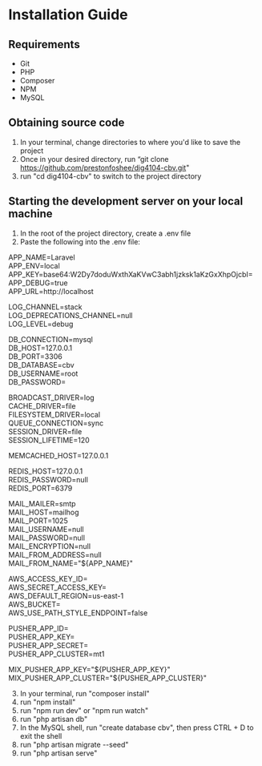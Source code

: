 # Installation Guide

## Requirements

- Git
- PHP
- Composer
- NPM
- MySQL

## Obtaining source code

1. In your terminal, change directories to where you'd like to save the project
2. Once in your desired directory, run “git clone https://github.com/prestonfoshee/dig4104-cbv.git"
3. run "cd dig4104-cbv" to switch to the project directory

## Starting the development server on your local machine

1. In the root of the project directory, create a .env file
2. Paste the following into the .env file:  

APP_NAME=Laravel  
APP_ENV=local  
APP_KEY=base64:W2Dy7doduWxthXaKVwC3abh1jzksk1aKzGxXhpOjcbI=  
APP_DEBUG=true  
APP_URL=http://localhost  

LOG_CHANNEL=stack  
LOG_DEPRECATIONS_CHANNEL=null  
LOG_LEVEL=debug  

DB_CONNECTION=mysql  
DB_HOST=127.0.0.1  
DB_PORT=3306  
DB_DATABASE=cbv  
DB_USERNAME=root  
DB_PASSWORD=  

BROADCAST_DRIVER=log  
CACHE_DRIVER=file  
FILESYSTEM_DRIVER=local  
QUEUE_CONNECTION=sync  
SESSION_DRIVER=file  
SESSION_LIFETIME=120  

MEMCACHED_HOST=127.0.0.1  

REDIS_HOST=127.0.0.1  
REDIS_PASSWORD=null  
REDIS_PORT=6379  

MAIL_MAILER=smtp  
MAIL_HOST=mailhog  
MAIL_PORT=1025  
MAIL_USERNAME=null  
MAIL_PASSWORD=null  
MAIL_ENCRYPTION=null  
MAIL_FROM_ADDRESS=null  
MAIL_FROM_NAME="${APP_NAME}"  

AWS_ACCESS_KEY_ID=  
AWS_SECRET_ACCESS_KEY=  
AWS_DEFAULT_REGION=us-east-1  
AWS_BUCKET=  
AWS_USE_PATH_STYLE_ENDPOINT=false  

PUSHER_APP_ID=  
PUSHER_APP_KEY=  
PUSHER_APP_SECRET=  
PUSHER_APP_CLUSTER=mt1  

MIX_PUSHER_APP_KEY="${PUSHER_APP_KEY}"  
MIX_PUSHER_APP_CLUSTER="${PUSHER_APP_CLUSTER}"  

3. In your terminal, run "composer install"
4. run "npm install"
5. run "npm run dev" or "npm run watch"
6. run "php artisan db"
7. In the MySQL shell, run "create database cbv", then press CTRL + D to exit the shell
8. run "php artisan migrate --seed"
9. run "php artisan serve"